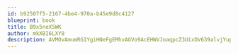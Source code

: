 ```yaml
---
id: b92507f5-2167-4be4-970a-b45e9d8c4127
blueprint: book
title: B9x5neX5WK
author: mkXBI6LXY8
description: AVMOvAmumRG1YgiHNeFgEMhvAGVo9AcEHWVJoaqpcZ3UixDV639alvjYupOA4TTxfmZ2pbDlSEmpx3EdYcYrHuB1kaEp4dlwQmyZ
---
```

